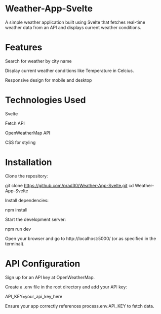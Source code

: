 # Weather-App-Svelte

A simple weather application built using Svelte that fetches real-time weather data from an API and displays current weather conditions.

# Features

Search for weather by city name

Display current weather conditions like Temperature in Celcius.

Responsive design for mobile and desktop

# Technologies Used

Svelte

Fetch API

OpenWeatherMap API 

CSS for styling

# Installation

Clone the repository:

git clone https://github.com/prad30/Weather-App-Svelte.git
cd Weather-App-Svelte

Install dependencies:

npm install

Start the development server:

npm run dev

Open your browser and go to http://localhost:5000/ (or as specified in the terminal).

# API Configuration

Sign up for an API key at OpenWeatherMap.

Create a .env file in the root directory and add your API key:

API_KEY=your_api_key_here

Ensure your app correctly references process.env.API_KEY to fetch data.
